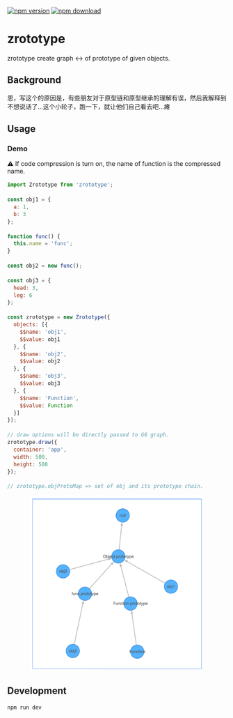 [![npm version](https://img.shields.io/npm/v/zrototype.svg)](https://www.npmjs.com/package/zrototype)
[![npm download](https://img.shields.io/npm/dt/zrototype.svg)](https://www.npmjs.com/package/zrototype)

# zrototype
zrototype create graph ↔️ of prototype of given objects.

## Background

恩，写这个的原因是，有些朋友对于原型链和原型继承的理解有误，然后我解释到不想说话了...这个小轮子，跑一下，就让他们自己看去吧...瘫

## Usage

### Demo

⚠️ If code compression is turn on, the name of function is the compressed name.

```javascript
import Zrototype from 'zrototype';

const obj1 = {
  a: 1,
  b: 3
};

function func() {
  this.name = 'func';
}

const obj2 = new func();

const obj3 = {
  head: 3,
  leg: 6
};

const zrototype = new Zrototype({
  objects: [{
    $$name: 'obj1',
    $$value: obj1
  }, {
    $$name: 'obj2',
    $$value: obj2
  }, {
    $$name: 'obj3',
    $$value: obj3
  }, {
    $$name: 'Function',
    $$value: Function
  }]
});

// draw options will be directly passed to G6 graph.
zrototype.draw({
  container: 'app',
  width: 500,
  height: 500
});

// zrototype.objProtoMap => set of obj and its prototype chain.

```

<p align="center">
  <img width="400px" src="./demo.png" />
</p>

## Development

```
npm run dev
```